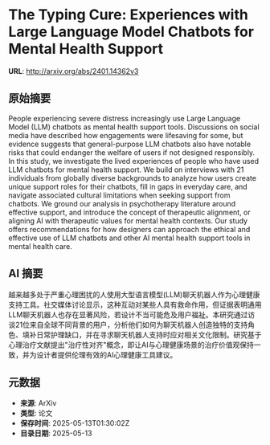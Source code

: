 # The Typing Cure: Experiences with Large Language Model Chatbots for Mental Health Support

**URL**: http://arxiv.org/abs/2401.14362v3

## 原始摘要

People experiencing severe distress increasingly use Large Language Model
(LLM) chatbots as mental health support tools. Discussions on social media have
described how engagements were lifesaving for some, but evidence suggests that
general-purpose LLM chatbots also have notable risks that could endanger the
welfare of users if not designed responsibly. In this study, we investigate the
lived experiences of people who have used LLM chatbots for mental health
support. We build on interviews with 21 individuals from globally diverse
backgrounds to analyze how users create unique support roles for their
chatbots, fill in gaps in everyday care, and navigate associated cultural
limitations when seeking support from chatbots. We ground our analysis in
psychotherapy literature around effective support, and introduce the concept of
therapeutic alignment, or aligning AI with therapeutic values for mental health
contexts. Our study offers recommendations for how designers can approach the
ethical and effective use of LLM chatbots and other AI mental health support
tools in mental health care.


## AI 摘要

越来越多处于严重心理困扰的人使用大型语言模型(LLM)聊天机器人作为心理健康支持工具。社交媒体讨论显示，这种互动对某些人具有救命作用，但证据表明通用LLM聊天机器人也存在显著风险，若设计不当可能危及用户福祉。本研究通过访谈21位来自全球不同背景的用户，分析他们如何为聊天机器人创造独特的支持角色、填补日常护理缺口，并在寻求聊天机器人支持时应对相关文化限制。研究基于心理治疗文献提出"治疗性对齐"概念，即让AI与心理健康场景的治疗价值观保持一致，并为设计者提供伦理有效的AI心理健康工具建议。

## 元数据

- **来源**: ArXiv
- **类型**: 论文
- **保存时间**: 2025-05-13T01:30:02Z
- **目录日期**: 2025-05-13
